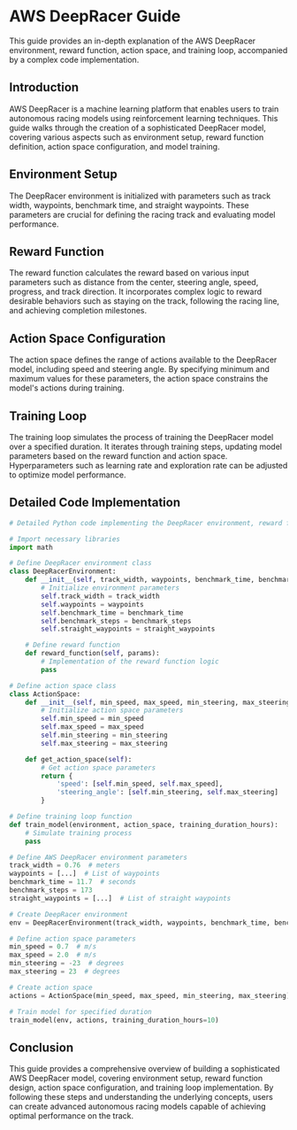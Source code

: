 # AWS DeepRacer Guide

This guide provides an in-depth explanation of the AWS DeepRacer environment, reward function, action space, and training loop, accompanied by a complex code implementation.

## Introduction

AWS DeepRacer is a machine learning platform that enables users to train autonomous racing models using reinforcement learning techniques. This guide walks through the creation of a sophisticated DeepRacer model, covering various aspects such as environment setup, reward function definition, action space configuration, and model training.

## Environment Setup

The DeepRacer environment is initialized with parameters such as track width, waypoints, benchmark time, and straight waypoints. These parameters are crucial for defining the racing track and evaluating model performance.

## Reward Function

The reward function calculates the reward based on various input parameters such as distance from the center, steering angle, speed, progress, and track direction. It incorporates complex logic to reward desirable behaviors such as staying on the track, following the racing line, and achieving completion milestones.

## Action Space Configuration

The action space defines the range of actions available to the DeepRacer model, including speed and steering angle. By specifying minimum and maximum values for these parameters, the action space constrains the model's actions during training.

## Training Loop

The training loop simulates the process of training the DeepRacer model over a specified duration. It iterates through training steps, updating model parameters based on the reward function and action space. Hyperparameters such as learning rate and exploration rate can be adjusted to optimize model performance.

## Detailed Code Implementation

```python
# Detailed Python code implementing the DeepRacer environment, reward function, action space, and training loop

# Import necessary libraries
import math

# Define DeepRacer environment class
class DeepRacerEnvironment:
    def __init__(self, track_width, waypoints, benchmark_time, benchmark_steps, straight_waypoints):
        # Initialize environment parameters
        self.track_width = track_width
        self.waypoints = waypoints
        self.benchmark_time = benchmark_time
        self.benchmark_steps = benchmark_steps
        self.straight_waypoints = straight_waypoints

    # Define reward function
    def reward_function(self, params):
        # Implementation of the reward function logic
        pass

# Define action space class
class ActionSpace:
    def __init__(self, min_speed, max_speed, min_steering, max_steering):
        # Initialize action space parameters
        self.min_speed = min_speed
        self.max_speed = max_speed
        self.min_steering = min_steering
        self.max_steering = max_steering

    def get_action_space(self):
        # Get action space parameters
        return {
            'speed': [self.min_speed, self.max_speed],
            'steering_angle': [self.min_steering, self.max_steering]
        }

# Define training loop function
def train_model(environment, action_space, training_duration_hours):
    # Simulate training process
    pass

# Define AWS DeepRacer environment parameters
track_width = 0.76  # meters
waypoints = [...]  # List of waypoints
benchmark_time = 11.7  # seconds
benchmark_steps = 173
straight_waypoints = [...]  # List of straight waypoints

# Create DeepRacer environment
env = DeepRacerEnvironment(track_width, waypoints, benchmark_time, benchmark_steps, straight_waypoints)

# Define action space parameters
min_speed = 0.7  # m/s
max_speed = 2.0  # m/s
min_steering = -23  # degrees
max_steering = 23  # degrees

# Create action space
actions = ActionSpace(min_speed, max_speed, min_steering, max_steering)

# Train model for specified duration
train_model(env, actions, training_duration_hours=10)
```

## Conclusion

This guide provides a comprehensive overview of building a sophisticated AWS DeepRacer model, covering environment setup, reward function design, action space configuration, and training loop implementation. By following these steps and understanding the underlying concepts, users can create advanced autonomous racing models capable of achieving optimal performance on the track.
